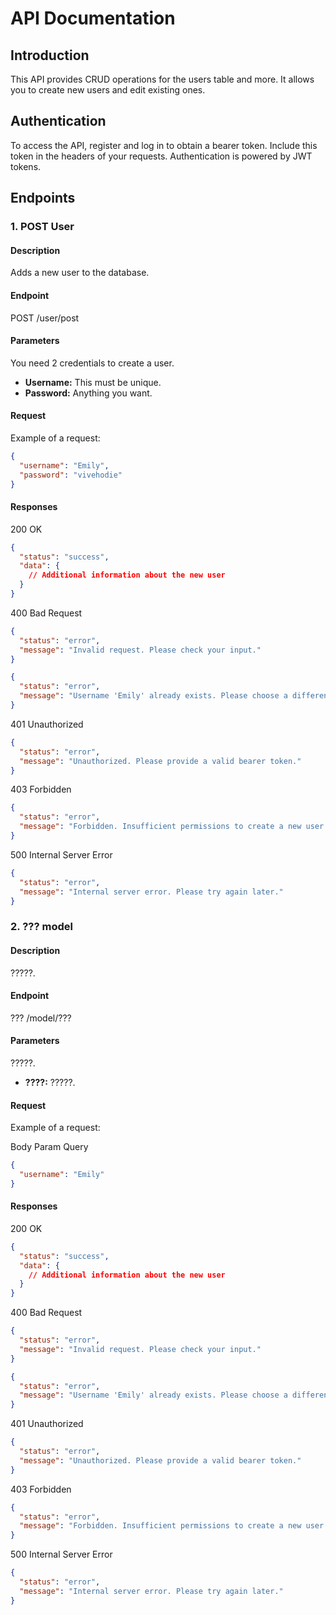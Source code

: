 # API Documentation

## Introduction

This API provides CRUD operations for the users table and more. It allows you to create new users and edit existing ones.

## Authentication

To access the API, register and log in to obtain a bearer token. Include this token in the headers of your requests. Authentication is powered by JWT tokens.

## Endpoints

### 1. POST User

#### Description

Adds a new user to the database.

#### Endpoint

POST /user/post

#### Parameters

You need 2 credentials to create a user.

- **Username:** This must be unique.
- **Password:** Anything you want.

#### Request

Example of a request:

```json
{
  "username": "Emily",
  "password": "vivehodie"
}
```

#### Responses

200 OK

```json
{
  "status": "success",
  "data": {
    // Additional information about the new user
  }
}
```

400 Bad Request

```json
{
  "status": "error",
  "message": "Invalid request. Please check your input."
}

{
  "status": "error",
  "message": "Username 'Emily' already exists. Please choose a different one."
}

```

401 Unauthorized

```json
{
  "status": "error",
  "message": "Unauthorized. Please provide a valid bearer token."
}
```

403 Forbidden

```json
{
  "status": "error",
  "message": "Forbidden. Insufficient permissions to create a new user."
}
```

500 Internal Server Error

```json
{
  "status": "error",
  "message": "Internal server error. Please try again later."
}
```

### 2. ??? model

#### Description

?????.

#### Endpoint

??? /model/???

#### Parameters

?????.

- **????:** ?????.

#### Request

Example of a request:

Body
Param
Query

```json
{
  "username": "Emily"
}
```

#### Responses

200 OK

```json
{
  "status": "success",
  "data": {
    // Additional information about the new user
  }
}
```

400 Bad Request

```json
{
  "status": "error",
  "message": "Invalid request. Please check your input."
}

{
  "status": "error",
  "message": "Username 'Emily' already exists. Please choose a different one."
}

```

401 Unauthorized

```json
{
  "status": "error",
  "message": "Unauthorized. Please provide a valid bearer token."
}
```

403 Forbidden

```json
{
  "status": "error",
  "message": "Forbidden. Insufficient permissions to create a new user."
}
```

500 Internal Server Error

```json
{
  "status": "error",
  "message": "Internal server error. Please try again later."
}
```
